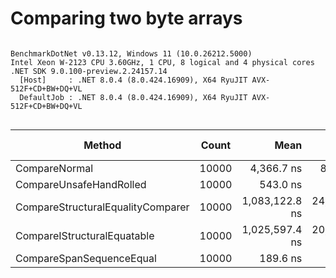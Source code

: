 # Comparing two byte arrays



```

BenchmarkDotNet v0.13.12, Windows 11 (10.0.26212.5000)
Intel Xeon W-2123 CPU 3.60GHz, 1 CPU, 8 logical and 4 physical cores
.NET SDK 9.0.100-preview.2.24157.14
  [Host]     : .NET 8.0.4 (8.0.424.16909), X64 RyuJIT AVX-512F+CD+BW+DQ+VL
  DefaultJob : .NET 8.0.4 (8.0.424.16909), X64 RyuJIT AVX-512F+CD+BW+DQ+VL


```
| Method                            | Count | Mean           | Error        | StdDev       | Ratio  | RatioSD | Gen0     | Allocated | Alloc Ratio |
|---------------------------------- |------ |---------------:|-------------:|-------------:|-------:|--------:|---------:|----------:|------------:|
| CompareNormal                     | 10000 |     4,366.7 ns |     82.99 ns |     73.57 ns |   1.00 |    0.00 |        - |         - |          NA |
| CompareUnsafeHandRolled           | 10000 |       543.0 ns |      4.40 ns |      3.67 ns |   0.12 |    0.00 |        - |         - |          NA |
| CompareStructuralEqualityComparer | 10000 | 1,083,122.8 ns | 24,207.99 ns | 69,066.76 ns | 241.53 |   20.16 | 109.3750 |  480001 B |          NA |
| CompareIStructuralEquatable       | 10000 | 1,025,597.4 ns | 20,195.14 ns | 39,389.08 ns | 235.22 |    6.16 | 109.3750 |  480001 B |          NA |
| CompareSpanSequenceEqual          | 10000 |       189.6 ns |      3.57 ns |      5.56 ns |   0.04 |    0.00 |        - |         - |          NA |
